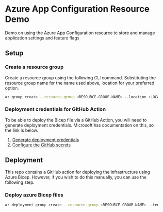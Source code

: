 # Azure App Configuration Resource Demo
Demo on using the Azure App Configuration resource to store and manage application settings and feature flags

## Setup
### Create a resource group
Create a resource group using the following CLI command. Substituting the resource group name for the name used above, location for your preferred option.

```bash
az group create --resource-group <RESOURCE-GROUP-NAME> --location <LOCATION>
```

### Deployment credentials for GitHub Action
To be able to deploy the Bicep file via a GitHub Action, you will need to generate deployment credentials. Microsoft has documentation on this, so the link is below.

1. [Generate deployment credentials](https://docs.microsoft.com/en-us/azure/azure-resource-manager/bicep/deploy-github-actions?tabs=userlevel%2CCLI#generate-deployment-credentials)
1. [Configure the GitHub secrets](https://docs.microsoft.com/en-us/azure/azure-resource-manager/bicep/deploy-github-actions?tabs=userlevel%2CCLI#configure-the-github-secrets)

## Deployment
This repo contains a GitHub action for deploying the infrastructure using Azure Bicep. However, if you wish to do this manually, you can use the following step.

### Deploy azure Bicep files

```bash
az deployment group create --resource-group <RESOURCE-GROUP-NAME> --template-file main.bicep
```